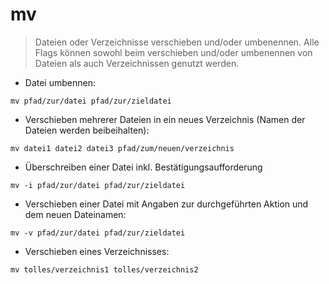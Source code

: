 # mv

> Dateien oder Verzeichnisse verschieben und/oder umbenennen.
> Alle Flags können sowohl beim verschieben und/oder umbenennen von Dateien als auch Verzeichnissen genutzt werden.


- Datei umbennen:

`mv pfad/zur/datei pfad/zur/zieldatei`

- Verschieben mehrerer Dateien in ein neues Verzeichnis (Namen der Dateien werden beibeihalten):

`mv datei1 datei2 datei3 pfad/zum/neuen/verzeichnis`

- Überschreiben einer Datei inkl. Bestätigungsaufforderung

`mv -i pfad/zur/datei pfad/zur/zieldatei`

- Verschieben einer Datei mit Angaben zur durchgeführten Aktion und dem neuen Dateinamen:

`mv -v pfad/zur/datei pfad/zur/zieldatei`

- Verschieben eines Verzeichnisses:

`mv tolles/verzeichnis1 tolles/verzeichnis2`
